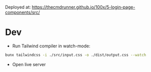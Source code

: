 Deployed at: https://thecmdrunner.github.io/100x/5-login-page-components/src/

# Dev

- Run Tailwind compiler in watch-mode:

```bash
bunx tailwindcss -i ./src/input.css -o ./dist/output.css --watch
```

- Open live server
